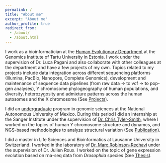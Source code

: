 ```yaml
---
permalink: /
title: "About me"
excerpt: "About me"
author_profile: true
redirect_from: 
  - /about/
  - /about.html
---
```


I work as a bioinformatician at the [Human Evolutionary Department](http://www.ebc.ee/) at the Genomics Institute of Tartu University in Estonia. I work under the supervision of Dr. Luca Pagani and also collaborate with other colleagues at the department and have a few projects of my own. Topics related to my projects include data integration across different sequencing platforms (Illumina, PacBio, Nanopore, Complete Genomics), development and maintenance of sequence data pipelines (from raw data -> to vcf -> to pop-gen analyses), Y chromosome phylogeography of human populations, and diversity, heterozygosity and admixture patterns across the human autosomes and the X chromosome (See [Projects](https://jrodrigoflores.com/projects/)).    

I did an [undergraduate](http://www.lcg.unam.mx/about) program in genomic sciences at the National Autonomous University of Mexico. During this period I did an internship at the Sanger Institute under the supervision of [Dr. Chris Tyler-Smith](https://www.sanger.ac.uk/people/directory/tyler-smith-chris), where I worked on the topics of human Y chromosome structure and dynamcs, and NGS-based methodologies to analyze structural variation (See [Publication](https://www.ncbi.nlm.nih.gov/pmc/articles/PMC4500966/)).

I did a master in Life Sciences and Bioinformatics at Lausanne University in Switzerland. I worked in the laboratory of [Dr. Marc Robinson-Rechavi](https://www.unil.ch/dee/robinson-rechavi-group) under the supervision of Dr. Julien Roux. I worked on the topic of gene expression evolution based on rna-seq data from _Drosophila_ species (See [Thesis](https://www.dropbox.com/s/imrnpn8ukzkvaar/E%20-%20Master%20Report%20-%20Second%20submission.pdf?dl=0)).
